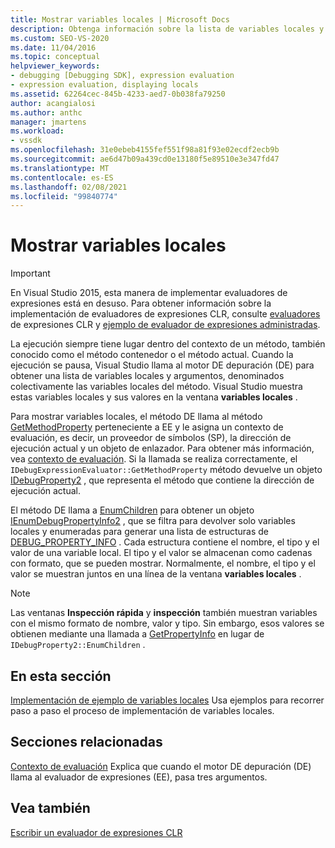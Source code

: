 ```yaml
---
title: Mostrar variables locales | Microsoft Docs
description: Obtenga información sobre la lista de variables locales y argumentos, denominados colectivamente las variables locales del método, que se muestran cuando se detiene la ejecución.
ms.custom: SEO-VS-2020
ms.date: 11/04/2016
ms.topic: conceptual
helpviewer_keywords:
- debugging [Debugging SDK], expression evaluation
- expression evaluation, displaying locals
ms.assetid: 62264cec-845b-4233-aed7-0b038fa79250
author: acangialosi
ms.author: anthc
manager: jmartens
ms.workload:
- vssdk
ms.openlocfilehash: 31e0ebeb4155fef551f98a81f93e02ecdf2ecb9b
ms.sourcegitcommit: ae6d47b09a439cd0e13180f5e89510e3e347fd47
ms.translationtype: MT
ms.contentlocale: es-ES
ms.lasthandoff: 02/08/2021
ms.locfileid: "99840774"
---
```

# <a name="display-locals"></a>Mostrar variables locales
> [!IMPORTANT]
> En Visual Studio 2015, esta manera de implementar evaluadores de expresiones está en desuso. Para obtener información sobre la implementación de evaluadores de expresiones CLR, consulte [evaluadores](https://github.com/Microsoft/ConcordExtensibilitySamples/wiki/CLR-Expression-Evaluators) de expresiones CLR y [ejemplo de evaluador de expresiones administradas](https://github.com/Microsoft/ConcordExtensibilitySamples/wiki/Managed-Expression-Evaluator-Sample).

 La ejecución siempre tiene lugar dentro del contexto de un método, también conocido como el método contenedor o el método actual. Cuando la ejecución se pausa, Visual Studio llama al motor DE depuración (DE) para obtener una lista de variables locales y argumentos, denominados colectivamente las variables locales del método. Visual Studio muestra estas variables locales y sus valores en la ventana **variables locales** .

 Para mostrar variables locales, el método DE llama al método [GetMethodProperty](../../extensibility/debugger/reference/idebugexpressionevaluator-getmethodproperty.md) perteneciente a EE y le asigna un contexto de evaluación, es decir, un proveedor de símbolos (SP), la dirección de ejecución actual y un objeto de enlazador. Para obtener más información, vea [contexto de evaluación](../../extensibility/debugger/evaluation-context.md). Si la llamada se realiza correctamente, el `IDebugExpressionEvaluator::GetMethodProperty` método devuelve un objeto [IDebugProperty2](../../extensibility/debugger/reference/idebugproperty2.md) , que representa el método que contiene la dirección de ejecución actual.

 El método DE llama a [EnumChildren](../../extensibility/debugger/reference/idebugproperty2-enumchildren.md) para obtener un objeto [IEnumDebugPropertyInfo2](../../extensibility/debugger/reference/ienumdebugpropertyinfo2.md) , que se filtra para devolver solo variables locales y enumeradas para generar una lista de estructuras de [DEBUG_PROPERTY_INFO](../../extensibility/debugger/reference/debug-property-info.md) . Cada estructura contiene el nombre, el tipo y el valor de una variable local. El tipo y el valor se almacenan como cadenas con formato, que se pueden mostrar. Normalmente, el nombre, el tipo y el valor se muestran juntos en una línea de la ventana **variables locales** .

> [!NOTE]
> Las ventanas **Inspección rápida** y **inspección** también muestran variables con el mismo formato de nombre, valor y tipo. Sin embargo, esos valores se obtienen mediante una llamada a [GetPropertyInfo](../../extensibility/debugger/reference/idebugproperty2-getpropertyinfo.md) en lugar de `IDebugProperty2::EnumChildren` .

## <a name="in-this-section"></a>En esta sección
 [Implementación de ejemplo de variables locales](../../extensibility/debugger/sample-implementation-of-locals.md) Usa ejemplos para recorrer paso a paso el proceso de implementación de variables locales.

## <a name="related-sections"></a>Secciones relacionadas
 [Contexto de evaluación](../../extensibility/debugger/evaluation-context.md) Explica que cuando el motor DE depuración (DE) llama al evaluador de expresiones (EE), pasa tres argumentos.

## <a name="see-also"></a>Vea también
 [Escribir un evaluador de expresiones CLR](../../extensibility/debugger/writing-a-common-language-runtime-expression-evaluator.md)
